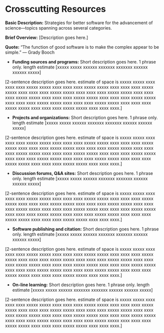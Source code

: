 # Crosscutting Resources

**Basic Description:**  Strategies for better software for the advancement of science—topics spanning across several categories.
                    
**Brief Overview:** [Description goes here.] 

**Quote:** “The function of good software is to make the complex appear to be simple.” — Grady Booch

- **Funding sources and programs:** Short description goes here.  1 phrase only. length estimate [xxxxx xxxxx xxxxxx xxxxxxx xxxxxxx xxxxxx xxxxxx xxxxx]

[2-sentence description goes here. estimate of space is xxxxx xxxxx xxxx xxxx xxxx xxxxx xxxxx xxxx xxxx xxxx xxxxx xxxxx xxxx xxxx xxxx xxxxx xxxxx xxxx xxxx xxxx xxxxx xxxxx xxxx xxxx xxxx xxxxx xxxxx xxxx xxxx xxxx xxxxx xxxxx xxxx xxxx xxxx xxxxx xxxxx xxxx xxxx xxxx xxxxx xxxxx xxxx xxxx xxxx xxxxx xxxxx xxxx xxxx xxxx xxxxx xxxxx xxxx xxxx xxxx xxxxx xxxxx xxxx xxxx xxxx xxxxx xxxxx xxxx xxxx xxxx.]

- **Projects and organizations:** Short description goes here.  1 phrase only. length estimate [xxxxx xxxxx xxxxxx xxxxxxx xxxxxxx xxxxxx xxxxxx xxxxx]

[2-sentence description goes here. estimate of space is xxxxx xxxxx xxxx xxxx xxxx xxxxx xxxxx xxxx xxxx xxxx xxxxx xxxxx xxxx xxxx xxxx xxxxx xxxxx xxxx xxxx xxxx xxxxx xxxxx xxxx xxxx xxxx xxxxx xxxxx xxxx xxxx xxxx xxxxx xxxxx xxxx xxxx xxxx xxxxx xxxxx xxxx xxxx xxxx xxxxx xxxxx xxxx xxxx xxxx xxxxx xxxxx xxxx xxxx xxxx xxxxx xxxxx xxxx xxxx xxxx xxxxx xxxxx xxxx xxxx xxxx xxxxx xxxxx xxxx xxxx xxxx.]

- **Discussion forums, Q&A sites:** Short description goes here.  1 phrase only. length estimate [xxxxx xxxxx xxxxxx xxxxxxx xxxxxxx xxxxxx xxxxxx xxxxx]

[2-sentence description goes here. estimate of space is xxxxx xxxxx xxxx xxxx xxxx xxxxx xxxxx xxxx xxxx xxxx xxxxx xxxxx xxxx xxxx xxxx xxxxx xxxxx xxxx xxxx xxxx xxxxx xxxxx xxxx xxxx xxxx xxxxx xxxxx xxxx xxxx xxxx xxxxx xxxxx xxxx xxxx xxxx xxxxx xxxxx xxxx xxxx xxxx xxxxx xxxxx xxxx xxxx xxxx xxxxx xxxxx xxxx xxxx xxxx xxxxx xxxxx xxxx xxxx xxxx xxxxx xxxxx xxxx xxxx xxxx xxxxx xxxxx xxxx xxxx xxxx.]

- **Software publishing and citation:** Short description goes here.  1 phrase only. length estimate [xxxxx xxxxx xxxxxx xxxxxxx xxxxxxx xxxxxx xxxxxx xxxxx]

[2-sentence description goes here. estimate of space is xxxxx xxxxx xxxx xxxx xxxx xxxxx xxxxx xxxx xxxx xxxx xxxxx xxxxx xxxx xxxx xxxx xxxxx xxxxx xxxx xxxx xxxx xxxxx xxxxx xxxx xxxx xxxx xxxxx xxxxx xxxx xxxx xxxx xxxxx xxxxx xxxx xxxx xxxx xxxxx xxxxx xxxx xxxx xxxx xxxxx xxxxx xxxx xxxx xxxx xxxxx xxxxx xxxx xxxx xxxx xxxxx xxxxx xxxx xxxx xxxx xxxxx xxxxx xxxx xxxx xxxx xxxxx xxxxx xxxx xxxx xxxx.]

- **On-line learning:** Short description goes here.  1 phrase only. length estimate [xxxxx xxxxx xxxxxx xxxxxxx xxxxxxx xxxxxx xxxxxx xxxxx]

[2-sentence description goes here. estimate of space is xxxxx xxxxx xxxx xxxx xxxx xxxxx xxxxx xxxx xxxx xxxx xxxxx xxxxx xxxx xxxx xxxx xxxxx xxxxx xxxx xxxx xxxx xxxxx xxxxx xxxx xxxx xxxx xxxxx xxxxx xxxx xxxx xxxx xxxxx xxxxx xxxx xxxx xxxx xxxxx xxxxx xxxx xxxx xxxx xxxxx xxxxx xxxx xxxx xxxx xxxxx xxxxx xxxx xxxx xxxx xxxxx xxxxx xxxx xxxx xxxx xxxxx xxxxx xxxx xxxx xxxx xxxxx xxxxx xxxx xxxx xxxx.]
